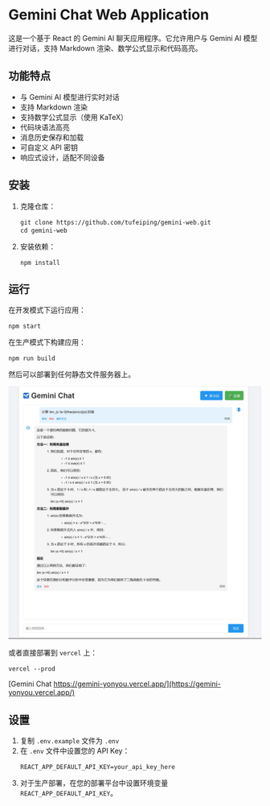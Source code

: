 # Gemini Chat Web Application

这是一个基于 React 的 Gemini AI 聊天应用程序。它允许用户与 Gemini AI 模型进行对话，支持 Markdown 渲染、数学公式显示和代码高亮。

## 功能特点

- 与 Gemini AI 模型进行实时对话
- 支持 Markdown 渲染
- 支持数学公式显示（使用 KaTeX）
- 代码块语法高亮
- 消息历史保存和加载
- 可自定义 API 密钥
- 响应式设计，适配不同设备

## 安装

1. 克隆仓库：
   ```
   git clone https://github.com/tufeiping/gemini-web.git
   cd gemini-web
   ```

2. 安装依赖：
   ```
   npm install
   ```

## 运行

在开发模式下运行应用：

```
npm start
```

在生产模式下构建应用：
```
npm run build
```

然后可以部署到任何静态文件服务器上。

<img src="./screen.png" alt="screen" />

或者直接部署到 `vercel` 上：

```shell
vercel --prod
```

[Gemini Chat https://gemini-yonyou.vercel.app/](https://gemini-yonyou.vercel.app/)

## 设置

1. 复制 `.env.example` 文件为 `.env`
2. 在 `.env` 文件中设置您的 API Key：
   ```
   REACT_APP_DEFAULT_API_KEY=your_api_key_here
   ```
3. 对于生产部署，在您的部署平台中设置环境变量 `REACT_APP_DEFAULT_API_KEY`。
